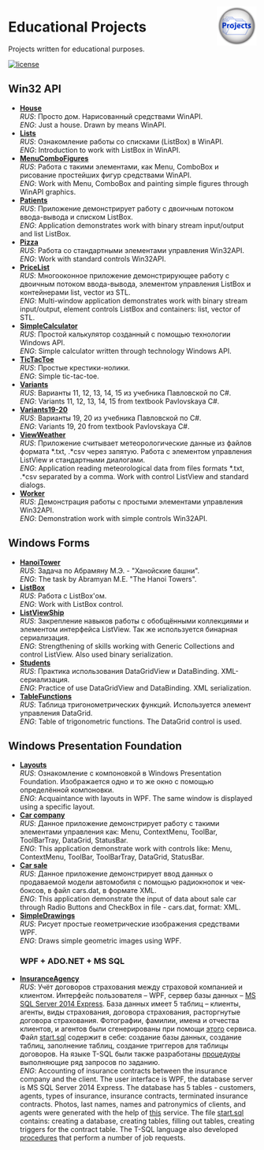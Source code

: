 <a href="https://github.com/AlexeyBuryanov/EducationalProjects/"><img
  src="projects.jpg" alt="Repository Icon"
  width="80" height="80" align="right"></a>
# Educational Projects
Projects written for educational purposes.
  
[license-image]: https://img.shields.io/npm/l/normalize.css.svg?style=flat
[license-url]: LICENSE.md
[![license][license-image]][license-url]

## Win32 API
* **[House](Win32API/House/)** <br/>
    <i>RUS</i>: Просто дом. Нарисованный средствами WinAPI. <br/>
    <i>ENG</i>: Just a house. Drawn by means WinAPI.
* **[Lists](Win32API/Lists/)** <br/>
    <i>RUS</i>: Ознакомление работы со списками (ListBox) в WinAPI. <br/>
    <i>ENG</i>: Introduction to work with ListBox in WinAPI.
* **[MenuComboFigures](Win32API/MenuComboFigures/)** <br/>
    <i>RUS</i>: Работа с такими элементами, как Menu, ComboBox и рисование простейших фигур средствами WinAPI. <br/>
    <i>ENG</i>: Work with Menu, ComboBox and painting simple figures through WinAPI graphics.
* **[Patients](Win32API/Patients/)** <br/>
    <i>RUS</i>: Приложение демонстрирует работу с двоичным потоком ввода-вывода и списком ListBox. <br/>
    <i>ENG</i>: Application demonstrates work with binary stream input/output and list ListBox.
* **[Pizza](Win32API/Pizza/)** <br/>
    <i>RUS</i>: Работа со стандартными элементами управления Win32API. <br/>
    <i>ENG</i>: Work with standard controls Win32API.
* **[PriceList](Win32API/PriceList/)** <br/>
    <i>RUS</i>: Многооконное приложение демонстрирующее работу с двоичным потоком ввода-вывода, элементом управления ListBox и контейнерами list, vector из STL. <br/>
    <i>ENG</i>: Multi-window application demonstrates work with binary stream input/output, element controls ListBox and containers: list, vector of STL.
* **[SimpleCalculator](Win32API/SimpleCalculator/)** <br/>
    <i>RUS</i>: Простой калькулятор созданный с помощью технологии Windows API. <br/>
    <i>ENG</i>: Simple calculator written through technology Windows API.
* **[TicTacToe](Win32API/TicTacToe/)** <br/>
    <i>RUS</i>: Простые крестики-нолики. <br/>
    <i>ENG</i>: Simple tic-tac-toe.
* **[Variants](Win32API/Variants/)** <br/>
    <i>RUS</i>: Варианты 11, 12, 13, 14, 15 из учебника Павловской по C#. <br/>
    <i>ENG</i>: Variants 11, 12, 13, 14, 15 from textbook Pavlovskaya C#.
* **[Variants19-20](Win32API/Variants19-20/)** <br/>
    <i>RUS</i>: Варианты 19, 20 из учебника Павловской по C#. <br/>
    <i>ENG</i>: Variants 19, 20 from textbook Pavlovskaya C#.
* **[ViewWeather](Win32API/ViewWeather/)** <br/>
    <i>RUS</i>: Приложение считывает метеорологические данные из файлов формата *.txt, .*csv через запятую. Работа с элементом управления ListView и стандартными диалогами. <br/>
    <i>ENG</i>: Application reading meteorological data from files formats *.txt, .*csv separated by a comma. Work with control ListView and standard dialogs.
* **[Worker](Win32API/Worker/)** <br/>
    <i>RUS</i>: Демонстрация работы с простыми элементами управления Win32API. <br/>
    <i>ENG</i>: Demonstration work with simple controls Win32API.
    
## Windows Forms
* **[HanoiTower](WindowsForms/HanoiTower/)** <br/>
    <i>RUS</i>: Задача по Абрамяну М.Э. - "Ханойские башни". <br/>
    <i>ENG</i>: The task by Abramyan M.E. "The Hanoi Towers".
* **[ListBox](WindowsForms/ListBox/)** <br/>
    <i>RUS</i>: Работа с ListBox'ом. <br/>
    <i>ENG</i>: Work with ListBox control.
* **[ListViewShip](WindowsForms/ListViewShip/)** <br/>
    <i>RUS</i>: Закрепление навыков работы с обобщёнными коллекциями и элементом интерфейса ListView. Так же используется бинарная сериализация. <br/>
    <i>ENG</i>: Strengthening of skills working with Generic Collections and control ListView. Also used binary serialization.
* **[Students](WindowsForms/Students/)** <br/>
    <i>RUS</i>: Практика использования DataGridView и DataBinding. XML-сериализация. <br/>
    <i>ENG</i>: Practice of use DataGridView and DataBinding. XML serialization.
* **[TableFunctions](WindowsForms/TableFunctions/)** <br/>
    <i>RUS</i>: Таблица тригонометрических функций. Используется элемент управления DataGrid. <br/>
    <i>ENG</i>: Table of trigonometric functions. The DataGrid control is used.
    
## Windows Presentation Foundation
* **[Layouts](WPF/Layouts/)** <br/>
    <i>RUS</i>: Ознакомление с компоновкой в Windows Presentation Foundation. Изображается одно и то же окно с помощью определённой компоновки. <br/>
    <i>ENG</i>: Acquaintance with layouts in WPF. The same window is displayed using a specific layout.
* **[Car company](WPF/Car_company/)** <br/>
    <i>RUS</i>: Данное приложение демонстрирует работу с такими элементами управления как: Menu, ContextMenu, ToolBar, ToolBarTray, DataGrid, StatusBar. <br/>
    <i>ENG</i>: This application demonstrate work with controls like: Menu, ContextMenu, ToolBar, ToolBarTray, DataGrid, StatusBar.
* **[Car sale](WPF/Car_sale/)** <br/>
    <i>RUS</i>: Данное приложение демонстрирует ввод данных о продаваемой модели автомобиля с помощью радиокнопок и чек-боксов, в файл cars.dat, в формате XML. <br/>
    <i>ENG</i>: This application demonstrate the input of data about sale car through Radio Buttons and CheckBox in file - cars.dat, format: XML.
* **[SimpleDrawings](WPF/SimpleDrawings/)** <br/>
    <i>RUS</i>: Рисует простые геометрические изображения средствами WPF. <br/>
    <i>ENG</i>: Draws simple geometric images using WPF.
    ### WPF + ADO.NET + MS SQL
* **[InsuranceAgency](WPF/InsuranceAgency/)** <br/>
    <i>RUS</i>: Учёт договоров страхования между страховой компанией и клиентом. Интерфейс пользователя – WPF, сервер базы данных – [MS SQL Server 2014 Express](https://www.microsoft.com/ru-ru/download/details.aspx?id=42299). База данных имеет 5 таблиц – клиенты, агенты, виды страхования, договора страхования, расторгнутые договора страхования. Фотографии, фамилии, имена и отчества клиентов, и агентов были сгенерированы при помощи [этого](https://randus.ru/) сервиса. Файл [start.sql](WPF/InsuranceAgency/DataBase/start.sql) содержит в себе: создание базы данных, создание таблиц, заполнение таблиц, создание триггеров для таблицы договоров. На языке T-SQL были также разработаны [процедуры](WPF/InsuranceAgency/DataBase/Procedures/) выполняющие ряд запросов по заданию.<br/>
    <i>ENG</i>: Accounting of insurance contracts between the insurance company and the client. The user interface is WPF, the database server is MS SQL Server 2014 Express. The database has 5 tables - customers, agents, types of insurance, insurance contracts, terminated insurance contracts. Photos, last names, names and patronymics of clients, and agents were generated with the help of [this](https://randus.ru/) service. The file [start.sql](WPF/InsuranceAgency/DataBase/start.sql) contains: creating a database, creating tables, filling out tables, creating triggers for the contract table. The T-SQL language also developed [procedures](WPF/InsuranceAgency/DataBase/Procedures/) that perform a number of job requests.
